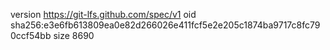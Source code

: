 version https://git-lfs.github.com/spec/v1
oid sha256:e3e6fb613809ea0e82d266026e411fcf5e2e205c1874ba9717c8fc790ccf54bb
size 8690
